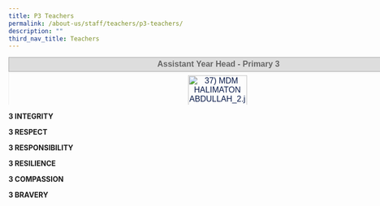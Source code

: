 ```yaml
---
title: P3 Teachers
permalink: /about-us/staff/teachers/p3-teachers/
description: ""
third_nav_title: Teachers
---
```

<table style="margin: 0px; outline: 0px; padding: 0px; border-collapse: collapse; color: rgb(8, 26, 74); font-family: Rubik, sans-serif; font-size: 16px; font-style: normal; font-variant-ligatures: normal; font-variant-caps: normal; font-weight: 400; letter-spacing: normal; orphans: 2; text-align: left; text-transform: none; white-space: normal; widows: 2; word-spacing: 0px; -webkit-text-stroke-width: 0px; text-decoration-thickness: initial; text-decoration-style: initial; text-decoration-color: initial; width: 936.898px; border: none; height: 94px;" width="0" cellpadding="0" cellspacing="0" border="1"><tbody style="margin: 0px; outline: 0px; padding: 0px;"><tr style="margin: 0px; outline: 0px; padding: 0px;"><td style="margin: 0px; outline: 0px; padding: 1.5pt; width: 817px; border: 1pt solid rgb(170, 170, 170); background: rgb(221, 221, 221);" width="432"><div style="margin: 0px; outline: 0px; padding: 0px; line-height: normal; text-align: center;" align="center"><font style="margin: 0px; outline: 0px; padding: 0px; line-height: 22.4px; font-family: Rubik, sans-serif !important; font-size: 1rem !important;" size="2"><b style="margin: 0px; outline: 0px; padding: 0px;"><span style="margin: 0px; outline: 0px; padding: 0px; line-height: 22.4px; font-family: Rubik, sans-serif !important; font-size: 1rem !important; color: rgb(102, 102, 102);">&nbsp;Assistant&nbsp;</span><span style="margin: 0px; outline: 0px; padding: 0px; line-height: 22.4px; font-family: Rubik, sans-serif !important; font-size: 1rem !important;"><font style="margin: 0px; outline: 0px; padding: 0px; line-height: 22.4px; font-family: Rubik, sans-serif !important; font-size: 1rem !important;" color="#666666">Year Head -&nbsp;</font></span></b><font style="margin: 0px; outline: 0px; padding: 0px; line-height: 22.4px; font-family: Rubik, sans-serif !important; font-size: 1rem !important;" color="#666666"><b style="margin: 0px; outline: 0px; padding: 0px; text-align: left;" class=""><span style="margin: 0px; outline: 0px; padding: 0px; line-height: 22.4px; font-family: Rubik, sans-serif !important; font-size: 1rem !important;" class="">Primary 3</span></b></font></font></div><b style="margin: 0px; outline: 0px; padding: 0px; color: inherit; text-align: center; font-size: small;"></b></td></tr><tr style="margin: 0px; outline: 0px; padding: 0px;"><td style="margin: 0px; outline: 0px; padding: 7px;"><div style="margin: 0px; outline: 0px; padding: 0px; line-height: normal; text-align: center;" align="center"></div><div style="margin: 0px; outline: 0px; padding: 0px; line-height: normal; text-align: center;" align="center"><img style="margin: auto; outline: none; padding: 0px; border: none; clear: both; display: block; max-width: 100%; height: 143px; width: 116px;" class="ive_eobj_center" alt="37) MDM HALIMATON ABDULLAH_2.jpg" src="https://bedokgreenpri.moe.edu.sg/qql/slot/u204/2020%20Our%20People%20_Photos/37)%20MDM%20HALIMATON%20ABDULLAH_2.jpg"><font style="margin: 0px; outline: 0px; padding: 0px; line-height: 22.4px; font-family: Rubik, sans-serif !important; font-size: 1rem !important;">Mdm Halimaton Abdullah</font></div></td></tr><tr style="margin: 0px; outline: 0px; padding: 0px;"><td style="margin: 0px; outline: 0px; padding: 7px;"><div style="margin: 0px; outline: 0px; padding: 0px; line-height: normal; text-align: center;" align="center"><font style="margin: 0px; outline: 0px; padding: 0px; line-height: 22.4px; font-family: Rubik, sans-serif !important; font-size: 1rem !important; background-color: rgb(255, 255, 255);" size="2" color="#0b5394"></font></div><div style="margin: 0px; outline: 0px; padding: 0px; line-height: 22.4px;" align="center" class=""><font style="margin: 0px; outline: 0px; padding: 0px; line-height: 22.4px; font-family: Rubik, sans-serif !important; font-size: 1rem !important;" size="2"><font style="margin: 0px; outline: 0px; padding: 0px; line-height: 22.4px; font-family: Rubik, sans-serif !important; font-size: 1rem !important;"><span style="margin: 0px; outline: 0px; padding: 0px; line-height: 22.4px; font-family: Rubik, sans-serif !important; font-size: 1rem !important; background-color: rgb(255, 255, 255);"><font style="margin: 0px; outline: 0px; padding: 0px; line-height: 22.4px; font-family: Rubik, sans-serif !important; font-size: 1rem !important;" color="#0b5394">halimaton_abdullah@schools.gov.sg</font></span></font></font></div></td></tr></tbody></table>

**3 INTEGRITY**

**3 RESPECT**

**3 RESPONSIBILITY**

**3 RESILIENCE**

**3 COMPASSION**

**3 BRAVERY**